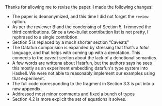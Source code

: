 Thanks for allowing me to revise the paper. I made the following changes:

* The paper is deanonymized, and this time I did not forget the `review` option.
* As per the reviewer B and the condensing of Section 5, I removed the third contributions. Since a two-bullet contribution list is not pretty, I rephrased to a single contribtion.
* Section 5 is replaced by a much shorter section “Caveats”
* The Datafun comparision is expanded by stressing that that’s a _total_ language, and that helps with coming up with a denotation. This connects to the caveat section about the lack of a denotional semantics.
* A few words are writtena about Hatafun, but the authors says he sees this mostly as an experiment embedding datafun's type system into Haskell. We were not able to reasonably implement our examples using that experiment.
* The full code corresponding to the fragment in Section 3.3 is put into a new appendix.
* Addressed most minor comments and fixed a bunch of typos
* Section 4.2 is more explicit the set of equations it solves.
